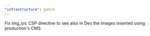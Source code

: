 ```yaml
---
"infrastructure": patch
---
```


Fix img_src CSP directive to see also in Dev the images inserted using production's CMS
